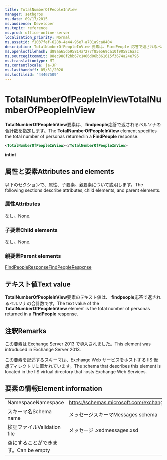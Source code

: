 ```yaml
---
title: TotalNumberOfPeopleInView
manager: sethgros
ms.date: 09/17/2015
ms.audience: Developer
ms.topic: reference
ms.prod: office-online-server
localization_priority: Normal
ms.assetid: f1037fef-628b-4e44-96e7-a701a9ca8404
description: TotalNumberOfPeopleInView 要素は、FindPeople 応答で返されるペルソナの合計数を指定します。
ms.openlocfilehash: d89aa65d595814a7277f85e569ca10f9058c6aac
ms.sourcegitcommit: 88ec988f2bb67c1866d06b361615f3674a24e795
ms.translationtype: MT
ms.contentlocale: ja-JP
ms.lasthandoff: 05/31/2020
ms.locfileid: "44467509"
---
```

# <a name="totalnumberofpeopleinview"></a><span data-ttu-id="42742-103">TotalNumberOfPeopleInView</span><span class="sxs-lookup"><span data-stu-id="42742-103">TotalNumberOfPeopleInView</span></span>

<span data-ttu-id="42742-104">**TotalNumberOfPeopleInView**要素は、 **findpeople**応答で返されるペルソナの合計数を指定します。</span><span class="sxs-lookup"><span data-stu-id="42742-104">The **TotalNumberOfPeopleInView** element specifies the total number of personas returned in a **FindPeople** response.</span></span> 
  
```XML
<TotalNumberOfPeopleInView></TotalNumberOfPeopleInView>
```

 <span data-ttu-id="42742-105">**int**</span><span class="sxs-lookup"><span data-stu-id="42742-105">**int**</span></span>
## <a name="attributes-and-elements"></a><span data-ttu-id="42742-106">属性と要素</span><span class="sxs-lookup"><span data-stu-id="42742-106">Attributes and elements</span></span>

<span data-ttu-id="42742-107">以下のセクションで、属性、子要素、親要素について説明します。</span><span class="sxs-lookup"><span data-stu-id="42742-107">The following sections describe attributes, child elements, and parent elements.</span></span>
  
### <a name="attributes"></a><span data-ttu-id="42742-108">属性</span><span class="sxs-lookup"><span data-stu-id="42742-108">Attributes</span></span>

<span data-ttu-id="42742-109">なし。</span><span class="sxs-lookup"><span data-stu-id="42742-109">None.</span></span>
  
### <a name="child-elements"></a><span data-ttu-id="42742-110">子要素</span><span class="sxs-lookup"><span data-stu-id="42742-110">Child elements</span></span>

<span data-ttu-id="42742-111">なし。</span><span class="sxs-lookup"><span data-stu-id="42742-111">None.</span></span>
  
### <a name="parent-elements"></a><span data-ttu-id="42742-112">親要素</span><span class="sxs-lookup"><span data-stu-id="42742-112">Parent elements</span></span>

[<span data-ttu-id="42742-113">FindPeopleResponse</span><span class="sxs-lookup"><span data-stu-id="42742-113">FindPeopleResponse</span></span>](findpeopleresponse.md)
  
## <a name="text-value"></a><span data-ttu-id="42742-114">テキスト値</span><span class="sxs-lookup"><span data-stu-id="42742-114">Text value</span></span>

<span data-ttu-id="42742-115">**TotalNumberOfPeopleInView**要素のテキスト値は、 **findpeople**応答で返されるペルソナの合計数です。</span><span class="sxs-lookup"><span data-stu-id="42742-115">The text value of the **TotalNumberOfPeopleInView** element is the total number of personas returned in a **FindPeople** response.</span></span> 
  
## <a name="remarks"></a><span data-ttu-id="42742-116">注釈</span><span class="sxs-lookup"><span data-stu-id="42742-116">Remarks</span></span>

<span data-ttu-id="42742-117">この要素は Exchange Server 2013 で導入されました。</span><span class="sxs-lookup"><span data-stu-id="42742-117">This element was introduced in Exchange Server 2013.</span></span>
  
<span data-ttu-id="42742-118">この要素を記述するスキーマは、Exchange Web サービスをホストする IIS 仮想ディレクトリに置かれています。</span><span class="sxs-lookup"><span data-stu-id="42742-118">The schema that describes this element is located in the IIS virtual directory that hosts Exchange Web Services.</span></span>
  
## <a name="element-information"></a><span data-ttu-id="42742-119">要素の情報</span><span class="sxs-lookup"><span data-stu-id="42742-119">Element information</span></span>

|||
|:-----|:-----|
|<span data-ttu-id="42742-120">Namespace</span><span class="sxs-lookup"><span data-stu-id="42742-120">Namespace</span></span>  <br/> |https://schemas.microsoft.com/exchange/services/2006/messages  <br/> |
|<span data-ttu-id="42742-121">スキーマ名</span><span class="sxs-lookup"><span data-stu-id="42742-121">Schema name</span></span>  <br/> |<span data-ttu-id="42742-122">メッセージスキーマ</span><span class="sxs-lookup"><span data-stu-id="42742-122">Messages schema</span></span>  <br/> |
|<span data-ttu-id="42742-123">検証ファイル</span><span class="sxs-lookup"><span data-stu-id="42742-123">Validation file</span></span>  <br/> |<span data-ttu-id="42742-124">メッセージ .xsd</span><span class="sxs-lookup"><span data-stu-id="42742-124">messages.xsd</span></span>  <br/> |
|<span data-ttu-id="42742-125">空にすることができます。</span><span class="sxs-lookup"><span data-stu-id="42742-125">Can be empty</span></span>  <br/> ||
   

